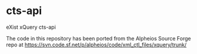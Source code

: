 cts-api
=======

eXist xQuery cts-api

The code in this repository has been ported from the Alpheios Source Forge repo at https://svn.code.sf.net/p/alpheios/code/xml_ctl_files/xquery/trunk/
